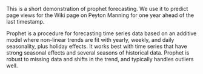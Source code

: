 This is a short demonstration of prophet forecasting. We use it to predict page views for the Wiki page on Peyton Manning for one year ahead of the last timestamp.

Prophet is a procedure for forecasting time series data based on an additive model where non-linear trends are fit with yearly, weekly, and daily seasonality, plus holiday effects. It works best with time series that have strong seasonal effects and several seasons of historical data. Prophet is robust to missing data and shifts in the trend, and typically handles outliers well.
